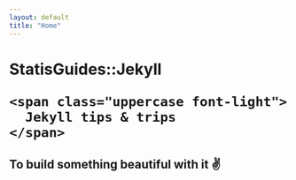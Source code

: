 ```yaml
---
layout: default
title: "Home"
---
```


<div class="py-24 max-w-xl mx-auto text-center">
  <h1 class="text-xl mb-12">
    <span class="text-4xl block">
      StatisGuides::Jekyll
    </span>

    <span class="uppercase font-light">
      Jekyll tips & trips
    </span>
  </h1>

  <h2>To build something beautiful with it ✌️</h2>
</div>
